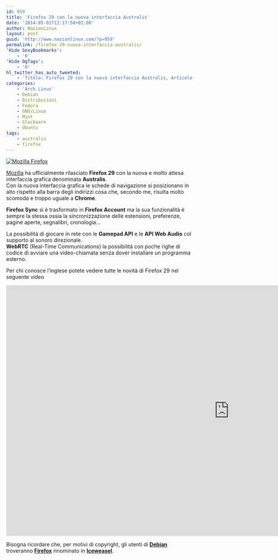 ```yaml
---
id: 959
title: 'Firefox 29 con la nuova interfaccia Australis'
date: '2014-05-01T12:17:58+02:00'
author: NazionLinux
layout: post
guid: 'http://www.nazionlinux.com/?p=959'
permalink: /firefox-29-nuova-interfaccia-australis/
'Hide SexyBookmarks':
    - '0'
'Hide OgTags':
    - '0'
hl_twitter_has_auto_tweeted:
    - 'Titolo: Firefox 29 con la nuova interfaccia Australis, Articolo: http://www.nazionlinux.com/?p=959'
categories:
    - 'Arch Linux'
    - Debian
    - Distribuzioni
    - Fedora
    - GNU/Linux
    - Mint
    - Slackware
    - Ubuntu
tags:
    - australis
    - firefox
---
```


[![Mozilla Firefox](https://i0.wp.com/farm6.staticflickr.com/5470/14099912203_cac8c51d88_o.jpg?resize=620%2C300 "Mozilla Firefox")](http://www.flickr.com/photos/12418137@N07/14099912203/ "Mozilla Firefox")

[Mozilla](http://www.mozilla.org "Mozilla") ha ufficialmente rilasciato **Firefox 29** con la nuova e molto attesa interfaccia grafica denominata **Australis**.  
Con la nuova interfaccia grafica le schede di navigazione si posizionano in alto rispetto alla barra degli indirizzi cosa che, secondo me, risulta molto scomoda e troppo uguale a **Chrome**.

**Firefox Sync** si è trasformato in **Firefox Account** ma la sua funzionalità è sempre la stessa ossia la sincronizzazione delle estensioni, preferenze, pagine aperte, segnalibri, cronologia…

La possibilità di giocare in rete con le **Gamepad API** e le **API Web Audio** col supporto al sonoro direzionale.  
**WebRTC** (Real-Time Communications) la possibilità con poche righe di codice di avviare una video-chiamata senza dover installare un programma esterno.

Per chi conosce l’inglese potete vedere tutte le novità di Firefox 29 nel seguente video

<iframe allow="accelerometer; autoplay; clipboard-write; encrypted-media; gyroscope; picture-in-picture; web-share" allowfullscreen="" frameborder="0" height="675" loading="lazy" referrerpolicy="strict-origin-when-cross-origin" src="https://www.youtube.com/embed/bEw7VdZ_CZw?feature=oembed" title="What's new in Firefox?" width="1200"></iframe>

Bisogna ricordare che, per motivi di copyright, gli utenti di **[Debian](http://www.debian.org "Debian")** troveranno **[Firefox](http://www.mozilla.org "Mozilla Firefox")** rinominato in **[Iceweasel](https://wiki.debian.org/it/Iceweasel "Iceweasel")**.